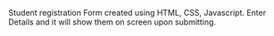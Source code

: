 Student registration Form created using HTML, CSS, Javascript.
Enter Details and it will show them on screen upon submitting.
